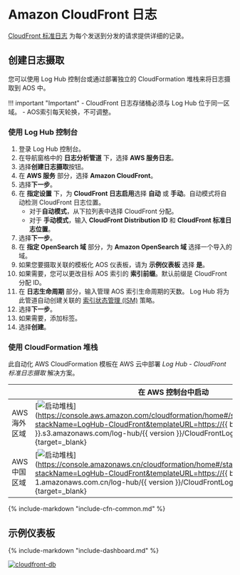 # Amazon CloudFront 日志

[CloudFront 标准日志](https://docs.aws.amazon.com/AmazonCloudFront/latest/DeveloperGuide/AccessLogs.html) 为每个发送到分发的请求提供详细的记录。

## 创建日志摄取
您可以使用 Log Hub 控制台或通过部署独立的 CloudFormation 堆栈来将日志摄取到 AOS 中。

!!! important "Important"
    - CloudFront 日志存储桶必须与 Log Hub 位于同一区域。
    - AOS索引每天轮换，不可调整。

### 使用 Log Hub 控制台
1. 登录 Log Hub 控制台。
2. 在导航窗格中的 **日志分析管道** 下，选择 **AWS 服务日志**。
3. 选择**创建日志摄取**按钮。
4. 在 **AWS 服务** 部分，选择 **Amazon CloudFront**。
5. 选择**下一步**。
6. 在 **指定设置** 下，为 **CloudFront 日志启用**选择 **自动** 或 **手动**。自动模式将自动检测 CloudFront 日志位置。
    - 对于**自动模式**，从下拉列表中选择 CloudFront 分配。
    - 对于 **手动模式**，输入 **CloudFront Distribution ID** 和 **CloudFront 标准日志位置**。
7. 选择**下一步**。
8. 在 **指定 OpenSearch 域** 部分，为 **Amazon OpenSearch 域** 选择一个导入的域。
9. 如果您要摄取关联的模板化 AOS 仪表板，请为 **示例仪表板** 选择 **是**。
10. 如果需要，您可以更改目标 AOS 索引的 **索引前缀**。默认前缀是 CloudFront 分配 ID。
11. 在 **日志生命周期** 部分，输入管理 AOS 索引生命周期的天数。 Log Hub 将为此管道自动创建关联的 [索引状态管理 (ISM)](https://opensearch.org/docs/latest/im-plugin/ism/index/) 策略。
12. 选择**下一步**。
13. 如果需要，添加标签。
14. 选择**创建**。

### 使用 CloudFormation 堆栈
此自动化 AWS CloudFormation 模板在 AWS 云中部署 *Log Hub - CloudFront 标准日志摄取* 解决方案。

|                      | 在 AWS 控制台中启动                                      | 下载模板                                           |
| -------------------- | ------------------------------------------------------------ | ------------------------------------------------------------ |
| AWS 海外区域 | [![启动堆栈](../../images/launch-stack.png)](https://console.aws.amazon.com/cloudformation/home#/stacks/create/template?stackName=LogHub-CloudFront&templateURL=https://{{ bucket }}.s3.amazonaws.com/log-hub/{{ version }}/CloudFrontLog.template){target=_blank} | [模板](https://{{ bucket }}.s3.amazonaws.com/log-hub/{{ version }}/CloudFrontLog.template) |
| AWS 中国区域 | [![启动堆栈](../../images/launch-stack.png)](https://console.amazonaws.cn/cloudformation/home#/stacks/create/template?stackName=LogHub-CloudFront&templateURL=https://{{ bucket }}.s3.cn-north-1.amazonaws.com.cn/log-hub/{{ version }}/CloudFrontLog.template){target=_blank} | [模板](https://{{ bucket }}.s3.cn-north-1.amazonaws.com.cn/log-hub/{{ version }}/CloudFrontLog.template) |

{%
include-markdown "include-cfn-common.md"
%}

##  示例仪表板
{%
include-markdown "include-dashboard.md"
%}

[![cloudfront-db]][cloudfront-db]


[cloudfront-db]: ../../images/dashboards/cloudfront-db.png